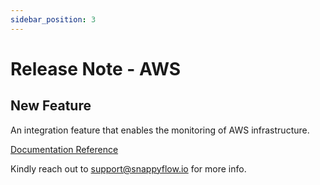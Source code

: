 ```yaml
---
sidebar_position: 3 
---
```

 # Release Note - AWS
## New Feature

An integration feature that enables the monitoring of AWS infrastructure.

[Documentation Reference](/docs/sidebar-snappyflow-saas/Integrations/plugin/aws)

Kindly reach out to [support@snappyflow.io](mailto:support@snappyflow.io) for more info.

 
